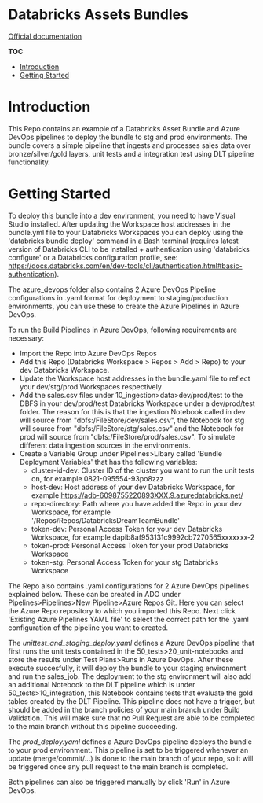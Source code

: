 # Databricks Assets Bundles
[Official documentation](https://docs.databricks.com/en/dev-tools/bundles/index.html)

**TOC**
- [Introduction](#introduction)
- [Getting Started](#getting-started)
 
# Introduction 
This Repo contains an example of a Databricks Asset Bundle and Azure DevOps pipelines to deploy the bundle to stg and prod environments. The bundle covers a simple pipeline that ingests and processes sales data over bronze/silver/gold layers, unit tests and a integration test using DLT pipeline functionality.

# Getting Started
To deploy this bundle into a dev environment, you need to have Visual Studio installed. After updating the Workspace host addresses in the bundle.yml file to your Databricks Workspaces you can deploy using the 'databricks bundle deploy' command in a Bash terminal (requires latest version of Databricks CLI to be installed + authentication using 'databricks configure' or a Databricks configuration profile, see: https://docs.databricks.com/en/dev-tools/cli/authentication.html#basic-authentication). 

The azure_devops folder also contains 2 Azure DevOps Pipeline configurations in .yaml format for deployment to staging/production environments, you can use these to create the Azure Pipelines in Azure DevOps. 

To run the Build Pipelines in Azure DevOps, following requirements are necessary:

- Import the Repo into Azure DevOps Repos
- Add this Repo (Databricks Workspace > Repos > Add > Repo) to your dev Databricks Workspace.
- Update the Workspace host addresses in the bundle.yaml file to reflect your dev/stg/prod Workspaces respectively
- Add the sales.csv files under 10_ingestion>data>dev/prod/test to the DBFS in your dev/prod/test Databricks Workspace under a dev/prod/test folder. The reason for this is that the ingestion Notebook called in dev will source from "dbfs:/FileStore/dev/sales.csv", the Notebook for stg will source from "dbfs:/FileStore/stg/sales.csv" and the Notebook for prod will source from "dbfs:/FileStore/prod/sales.csv". To simulate different data ingestion sources in the environments.
- Create a Variable Group under Pipelines>Libary called 'Bundle Deployment Variables' that has the following variables:
  - cluster-id-dev: Cluster ID of the cluster you want to run the unit tests on, for example 0821-095554-93po8zzz
  - host-dev: Host address of your dev Databricks Workspace, for example https://adb-6098755220893XXX.9.azuredatabricks.net/
  - repo-directory: Path where you have added the Repo in your dev Workspace, for example '/Repos/Repos/DatabricksDreamTeamBundle'
  - token-dev: Personal Access Token for your dev Databricks Workspace, for example dapib8af953131c9992cb7270565xxxxxxx-2
  - token-prod: Personal Access Token for your prod Databricks Workspace
  - token-stg: Personal Access Token for your stg Databricks Workspace

The Repo also contains .yaml configurations for 2 Azure DevOps pipelines explained below. These can be created in ADO under Pipelines>Pipelines>New Pipeline>Azure Repos Git. Here you can select the Azure Repo repository to which you imported this Repo. Next click 'Existing Azure Pipelines YAML file' to select the correct path for the .yaml configuration of the pipeline you want to created.

The *unittest_and_staging_deploy.yaml* defines a Azure DevOps pipeline that first runs the unit tests contained in the 50_tests>20_unit-notebooks and store the results under Test Plans>Runs in Azure DevOps. After these execute succesfully, it will deploy the bundle to your staging environment and run the sales_job. The deployment to the stg environment will also add an additional Notebook to the DLT pipeline which is under 50_tests>10_integration, this Notebook contains tests that evaluate the gold tables created by the DLT Pipeline.
This pipeline does not have a trigger, but should be added in the branch policies of your main branch under Build Validation. This will make sure that no Pull Request are able to be completed to the main branch without this pipeline succeeding. 

The *prod_deploy.yaml* defines a Azure DevOps pipeline deploys the bundle to your prod environment. 
This pipeline is set to be triggered whenever an update (merge/commit/...) is done to the main branch of your repo, so it will be triggered once any pull request to the main branch is completed.

Both pipelines can also be triggered manually by click 'Run' in Azure DevOps.

